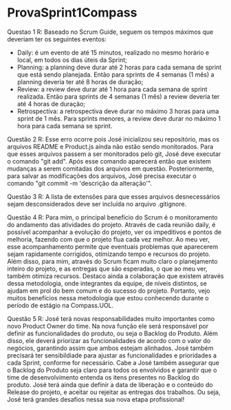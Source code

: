 # ProvaSprint1Compass

Questao 1
R: Baseado no Scrum Guide, seguem os tempos máximos que deveriam ter os seguintes eventos:
- Daily: é um evento de até 15 minutos, realizado no mesmo horário e local, em todos os dias úteis da Sprint;
- Planning: a planning deve durar até 2 horas para cada semana de sprint que está sendo planejada. Então para sprints de 4 semanas (1 mês) a planning deveria ter até 8 horas de duração;
- Review: a review deve durar até 1 hora para cada semana de sprint realizada. Então para sprints de 4 semanas (1 mês) a review deveria ter até 4 horas de duração;
- Retrospectiva: a retrospectiva deve durar no máximo 3 horas para uma sprint de 1 mês. Para sprints menores, a review deve durar no máximo 1 hora para cada semana se sprint.

Questão 2
R: Esse erro ocorre pois José inicializou seu repositório, mas os arquivos README e Product.js ainda não estão sendo monitorados. Para que esses arquivos passem a ser monitorados pelo git, José deve executar o comando "git add". Após esse comando aparecerá então que existem mudanças a serem comitadas dos arquivos em questão. Posteriormente, para salvar as modificações dos arquivos, José precisa executar o comando "git commit -m 'descrição da alteração'".

Questão 3
R: A lista de extensões para que esses arquivos desnecessários sejam desconsiderados deve ser incluída no arquivo .gitignore.

Questão 4
R: Para mim, o principal benefício do Scrum é o monitoramento do andamento das atividades do projeto. Através de cada reunião daily, é possível acompanhar a evolução do projeto, ver os impeditivos e pontos de melhoria, fazendo com que o projeto flua cada vez melhor. Ao meu ver, esse acompanhamento permite que eventuais problemas que aparecerem sejam rapidamente corrigidos, otimizando tempo e recursos do projeto.
Além disso, para mim, através do Scrum ficam muito claro o planejamento inteiro do projeto, e as entregas que são esperadas, o que ao meu ver, também otimiza recursos.
Destaco ainda a colaboração que existem através dessa metodologia, onde integrantes da equipe, de níveis distintos, se ajudam em prol do bem comum e do sucesso do projeto.
Portanto, vejo muitos benefícios nessa metodologia que estou conhecendo durante o período de estágio na Compass.UOL.

Questão 5
R: José terá novas responsabilidades muito importantes como novo Product Owner do time. Na nova função ele será responsável por definir as funcionalidades do produto, ou seja o Backlog do Produto. Além disso, ele deverá priorizar as funcionalidades de acordo com o valor do negócios, garantindo assim que ambos estejam alinhados. José também precisará ter sensibildiade para ajustar as funcionalidades e prioridades a cada Sprint, conforme for necessário. Cabe a José também assegurar que o Backlog do Produto seja claro para todos os envolvidos e garantir que o time de desenvolvimento entenda os itens presentes no Backlog do produto. José terá ainda que definir a data de liberação e o conteúdo do Release do projeto, e aceitar ou rejeitar as entregas dos trabalhos. Ou seja, José terá grandes desafios nessa sua nova etapa profissional!

